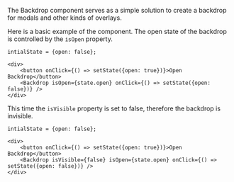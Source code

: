The Backdrop component serves as a simple solution to create a backdrop for modals and other kinds of overlays.

Here is a basic example of the component. The open state of the backdrop is controlled by the `isOpen` property.
```
intialState = {open: false};

<div>
    <button onClick={() => setState({open: true})}>Open Backdrop</button>
    <Backdrop isOpen={state.open} onClick={() => setState({open: false})} />
</div>
```

This time the `isVisible` property is set to false, therefore the backdrop is invisible.
```
intialState = {open: false};

<div>
    <button onClick={() => setState({open: true})}>Open Backdrop</button>
    <Backdrop isVisible={false} isOpen={state.open} onClick={() => setState({open: false})} />
</div>
```
